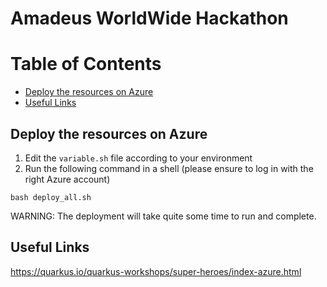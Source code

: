 # Amadeus WorldWide Hackathon

# Table of Contents
- [Deploy the resources on Azure](#deploy-the-resources-on-azure)
- [Useful Links](#useful-links)

## Deploy the resources on Azure
1. Edit the ``variable.sh`` file according to your environment
2. Run the following command in a shell (please ensure to log in with the right Azure account)
```shell
bash deploy_all.sh
```

WARNING: The deployment will take quite some time to run and complete.

## Useful Links
https://quarkus.io/quarkus-workshops/super-heroes/index-azure.html
